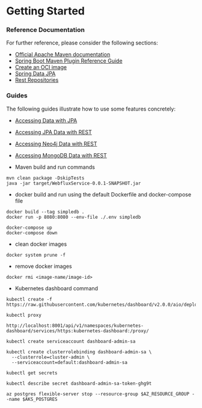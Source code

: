 # Getting Started

### Reference Documentation
For further reference, please consider the following sections:

* [Official Apache Maven documentation](https://maven.apache.org/guides/index.html)
* [Spring Boot Maven Plugin Reference Guide](https://docs.spring.io/spring-boot/docs/2.4.3/maven-plugin/reference/html/)
* [Create an OCI image](https://docs.spring.io/spring-boot/docs/2.4.3/maven-plugin/reference/html/#build-image)
* [Spring Data JPA](https://docs.spring.io/spring-boot/docs/2.4.3/reference/htmlsingle/#boot-features-jpa-and-spring-data)
* [Rest Repositories](https://docs.spring.io/spring-boot/docs/2.4.3/reference/htmlsingle/#howto-use-exposing-spring-data-repositories-rest-endpoint)

### Guides
The following guides illustrate how to use some features concretely:

* [Accessing Data with JPA](https://spring.io/guides/gs/accessing-data-jpa/)
* [Accessing JPA Data with REST](https://spring.io/guides/gs/accessing-data-rest/)
* [Accessing Neo4j Data with REST](https://spring.io/guides/gs/accessing-neo4j-data-rest/)
* [Accessing MongoDB Data with REST](https://spring.io/guides/gs/accessing-mongodb-data-rest/)


* Maven build and run commands
```
mvn clean package -DskipTests
java -jar target/WebfluxService-0.0.1-SNAPSHOT.jar
```

* docker build and run using the default Dockerfile and docker-compose file
```
docker build --tag simpledb .
docker run -p 8080:8080 --env-file ./.env simpledb

docker-compose up
docker-compose down
```

* clean docker images
```
docker system prune -f
```

* remove docker images
```
docker rmi <image-name/image-id>
```

* Kubernetes dashboard command
```
kubectl create -f https://raw.githubusercontent.com/kubernetes/dashboard/v2.0.0/aio/deploy/recommended.yaml

kubectl proxy

http://localhost:8001/api/v1/namespaces/kubernetes-dashboard/services/https:kubernetes-dashboard:/proxy/

kubectl create serviceaccount dashboard-admin-sa

kubectl create clusterrolebinding dashboard-admin-sa \
  --clusterrole=cluster-admin \
  --serviceaccount=default:dashboard-admin-sa

kubectl get secrets

kubectl describe secret dashboard-admin-sa-token-ghg9t

az postgres flexible-server stop --resource-group $AZ_RESOURCE_GROUP --name $AKS_POSTGRES
```
